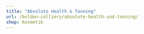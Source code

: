 ```yaml
---
title: "Absolute Health & Tanning"
url: /boldon-colliery/absolute-health-und-tanning/
shop: Kosmetik
---
```

